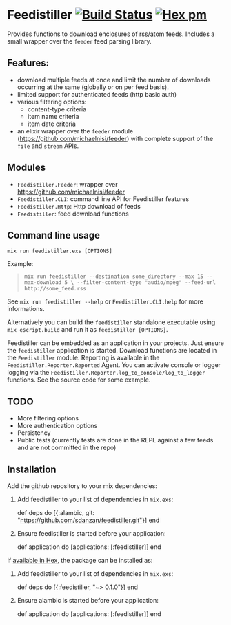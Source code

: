 # Feedistiller [![Build Status](https://travis-ci.org/sdanzan/feedistiller.svg?branch=master)](https://travis-ci.org/sdanzan/feedistiller) [![Hex pm](http://img.shields.io/hexpm/v/feedistiller.svg?style=flat)](https://hex.pm/packages/feedistiller)

Provides functions to download enclosures of rss/atom feeds. Includes
a small wrapper over the `feeder` feed parsing library.

## Features:

- download multiple feeds at once and limit the number of downloads
  occurring at the same (globally or on per feed basis).
- limited support for authenticated feeds (http basic auth)
- various filtering options:
  - content-type criteria
  - item name criteria
  - item date criteria  
- an elixir wrapper over the `feeder` module (https://github.com/michaelnisi/feeder)
  with complete support of the `file` and `stream` APIs.

## Modules

- `Feedistiller.Feeder`: wrapper over https://github.com/michaelnisi/feeder
- `Feedistiller.CLI`: command line API for Feedistiller features
- `Feedistiller.Http`: Http download of feeds
- `Feedistiller`: feed download functions

## Command line usage

`mix run feedistiller.exs [OPTIONS]`

Example:
> `mix run feedistiller --destination some_directory --max 15 --max-download 5 \
>                        --filter-content-type "audio/mpeg" --feed-url http://some_feed.rss`

See `mix run feedistiller --help` or `Feedistiller.CLI.help` for more informations.

Alternatively you can build the `feedistiller` standalone executable using `mix escript.build`
and run it as `feedistiller [OPTIONS]`.

Feedistiller can be embedded as an application in your projects. Just ensure the 
`feedistiller` application is started. Download functions are located in the
`Feedistiller` module. Reporting is available in the `Feedistiller.Reporter.Reported` Agent.
You can activate console or logger logging via the `Feedistiller.Reporter.log_to_console/log_to_logger`
functions. See the source code for some example.
                          
## TODO

- More filtering options
- More authentication options
- Persistency
- Public tests (currently tests are done in the REPL against a few feeds and are not
  committed in the repo)

## Installation

Add the github repository to your mix dependencies:

  1. Add feedistiller to your list of dependencies in `mix.exs`:

        def deps do
          [{:alambic, git: "https://github.com/sdanzan/feedistiller.git"}]
        end

  2. Ensure feedistiller is started before your application:

        def application do
          [applications: [:feedistiller]]
        end

If [available in Hex](https://hex.pm/docs/publish), the package can be installed as:

  1. Add feedistiller to your list of dependencies in `mix.exs`:

        def deps do
          [{:feedistiller, "~> 0.1.0"}]
        end

  2. Ensure alambic is started before your application:

        def application do
          [applications: [:feedistiller]]
        end
